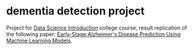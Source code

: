 # dementia detection project

Project for [Data Science Introduction](https://www.fer.unizg.hr/en/course/itds) college course, result replication of the following paper: [Early-Stage Alzheimer's Disease Prediction Using Machine Learning Models](https://www.frontiersin.org/journals/public-health/articles/10.3389/fpubh.2022.853294/full).

